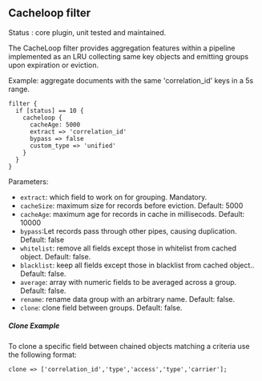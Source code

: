 Cacheloop filter
---

Status : core plugin, unit tested and maintained.

The CacheLoop filter provides aggregation features within a pipeline implemented as an LRU collecting same key objects and emitting groups upon expiration or eviction.

Example: aggregate documents with the same 'correlation_id' keys in a 5s range.
````
filter {
  if [status] == 10 {
    cacheloop {
      cacheAge: 5000
      extract => 'correlation_id'
      bypass => false
      custom_type => 'unified'
    }
  }
}
`````

Parameters:

* ``extract``: which field to work on for grouping. Mandatory.
* ``cacheSize``: maximum size for records before eviction. Default: 5000
* ``cacheAge``: maximum age for records in cache in millisecods. Default: 10000
* ``bypass``:Let records pass through other pipes, causing duplication. Default: false
* ``whitelist``: remove all fields except those in whitelist from cached object. Default: false.
* ``blacklist``: keep all fields except those in blacklist from cached object.. Default: false.
* ``average``: array with numeric fields to be averaged across a group. Default: false.
* ``rename``: rename data group with an arbitrary name. Default: false.
* ``clone``: clone field between groups. Default: false.

##### Clone Example
To clone a specific field between chained objects matching a criteria use the following format:
```
clone => ['correlation_id','type','access','type','carrier'];
```

